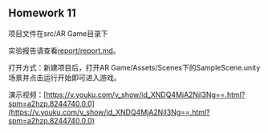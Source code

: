 ## Homework 11

项目文件在src/AR Game目录下

实验报告请查看[report/report.md](report/report.md)。

打开方式：新建项目后，打开AR Game/Assets/Scenes下的SampleScene.unity场景并点击运行开始即可进入游戏。

演示视频：[https://v.youku.com/v_show/id_XNDQ4MjA2NjI3Ng==.html?spm=a2hzp.8244740.0.0](https://v.youku.com/v_show/id_XNDQ4MjA2NjI3Ng==.html?spm=a2hzp.8244740.0.0)

